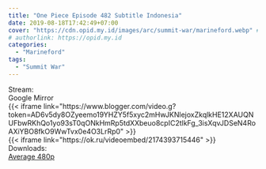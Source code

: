 ```yaml
---
title: "One Piece Episode 482 Subtitle Indonesia"
date: 2019-08-18T17:42:49+07:00
cover: "https://cdn.opid.my.id/images/arc/summit-war/marineford.webp" # Optional, cover
# authorlink: https://opid.my.id
categories:
  - "Marineford"
tags:
  - "Summit War"
---
```

<div class="ui menu violet borderless inverted">
  <div class="header item active">
        Stream:
    </div>
  <a class="active item" data-tab="google">
    <i class="google drive icon"></i> Google
  </a>
  <a class="item nounderline" data-tab="mirror">
    <i class="odnoklassniki icon"></i> Mirror
  </a>
</div>
<div class="ui bottom attached tab segment active" style="border:0 !important;" data-tab="google">
{{< iframe link="https://www.blogger.com/video.g?token=AD6v5dy8OZyeemo19YHZY5f5xyc2mHwJKNlejoxZkqlkHE12XAUQNUFbwRKhQo1yo93sT0qONkHmRp5tdXXbeuo8cpIC2tlkFg_3isXqvJDSeN4RoAXiYBO8fkO9WwTvx0e4O3LrRp0" >}}
</div>
<div class="ui bottom attached tab segment" style="border:0 !important;" data-tab="mirror">
{{< iframe link="https://ok.ru/videoembed/2174393715446" >}}
</div>
<div class="ui menu violet borderless inverted">
  <div class="header item active">
        Downloads:
    </div>
  <a class="item nounderline" href="https://ouo.io/5ZIFyM" target="_blank" rel="dofollow"><i class="google drive icon"></i>
    Average 480p</a>
</div>